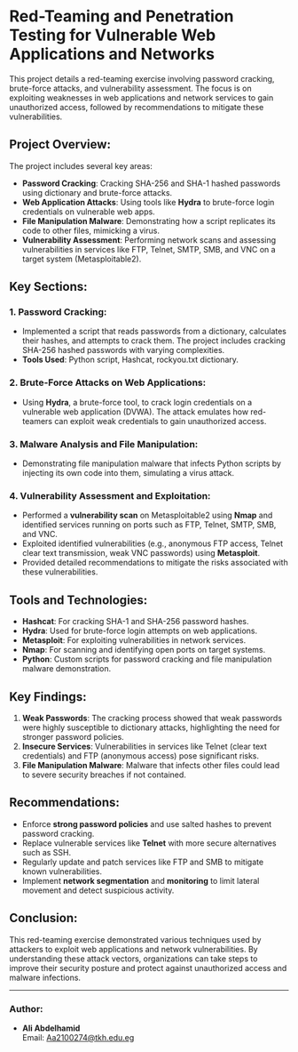 # Red-Teaming and Penetration Testing for Vulnerable Web Applications and Networks

This project details a red-teaming exercise involving password cracking, brute-force attacks, and vulnerability assessment. The focus is on exploiting weaknesses in web applications and network services to gain unauthorized access, followed by recommendations to mitigate these vulnerabilities.

## Project Overview:
The project includes several key areas:
- **Password Cracking**: Cracking SHA-256 and SHA-1 hashed passwords using dictionary and brute-force attacks.
- **Web Application Attacks**: Using tools like **Hydra** to brute-force login credentials on vulnerable web apps.
- **File Manipulation Malware**: Demonstrating how a script replicates its code to other files, mimicking a virus.
- **Vulnerability Assessment**: Performing network scans and assessing vulnerabilities in services like FTP, Telnet, SMTP, SMB, and VNC on a target system (Metasploitable2).

## Key Sections:
### 1. Password Cracking:
- Implemented a script that reads passwords from a dictionary, calculates their hashes, and attempts to crack them. The project includes cracking SHA-256 hashed passwords with varying complexities.
- **Tools Used**: Python script, Hashcat, rockyou.txt dictionary.

### 2. Brute-Force Attacks on Web Applications:
- Using **Hydra**, a brute-force tool, to crack login credentials on a vulnerable web application (DVWA). The attack emulates how red-teamers can exploit weak credentials to gain unauthorized access.
  
### 3. Malware Analysis and File Manipulation:
- Demonstrating file manipulation malware that infects Python scripts by injecting its own code into them, simulating a virus attack.
  
### 4. Vulnerability Assessment and Exploitation:
- Performed a **vulnerability scan** on Metasploitable2 using **Nmap** and identified services running on ports such as FTP, Telnet, SMTP, SMB, and VNC.
- Exploited identified vulnerabilities (e.g., anonymous FTP access, Telnet clear text transmission, weak VNC passwords) using **Metasploit**.
- Provided detailed recommendations to mitigate the risks associated with these vulnerabilities.

## Tools and Technologies:
- **Hashcat**: For cracking SHA-1 and SHA-256 password hashes.
- **Hydra**: Used for brute-force login attempts on web applications.
- **Metasploit**: For exploiting vulnerabilities in network services.
- **Nmap**: For scanning and identifying open ports on target systems.
- **Python**: Custom scripts for password cracking and file manipulation malware demonstration.

## Key Findings:
1. **Weak Passwords**: The cracking process showed that weak passwords were highly susceptible to dictionary attacks, highlighting the need for stronger password policies.
2. **Insecure Services**: Vulnerabilities in services like Telnet (clear text credentials) and FTP (anonymous access) pose significant risks.
3. **File Manipulation Malware**: Malware that infects other files could lead to severe security breaches if not contained.

## Recommendations:
- Enforce **strong password policies** and use salted hashes to prevent password cracking.
- Replace vulnerable services like **Telnet** with more secure alternatives such as SSH.
- Regularly update and patch services like FTP and SMB to mitigate known vulnerabilities.
- Implement **network segmentation** and **monitoring** to limit lateral movement and detect suspicious activity.

## Conclusion:
This red-teaming exercise demonstrated various techniques used by attackers to exploit web applications and network vulnerabilities. By understanding these attack vectors, organizations can take steps to improve their security posture and protect against unauthorized access and malware infections.

---

### Author:
- **Ali Abdelhamid**  
  Email: Aa2100274@tkh.edu.eg
